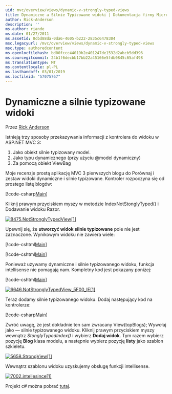 ```yaml
---
uid: mvc/overview/views/dynamic-v-strongly-typed-views
title: Dynamiczne a Silnie Typizowane widoki | Dokumentacja firmy Microsoft
author: Rick-Anderson
description: ''
ms.author: riande
ms.date: 01/27/2011
ms.assetid: 0cbd88da-0da6-4605-b222-2835c6478304
msc.legacyurl: /mvc/overview/views/dynamic-v-strongly-typed-views
msc.type: authoredcontent
ms.openlocfilehash: bd00fccc44019b2e401247de1532d2abcb5dd396
ms.sourcegitcommit: 24b1f6decbb17bb22a45166e5fdb0845c65af498
ms.translationtype: MT
ms.contentlocale: pl-PL
ms.lasthandoff: 03/01/2019
ms.locfileid: "57075767"
---
```

<a name="dynamic-v-strongly-typed-views"></a>Dynamiczne a silnie typizowane widoki
====================
Przez [Rick Anderson]((https://twitter.com/RickAndMSFT))

Istnieją trzy sposoby przekazywania informacji z kontrolera do widoku w ASP.NET MVC 3:

1. Jako obiekt silnie typizowany model.
2. Jako typu dynamicznego (przy użyciu @model dynamiczny)
3. Za pomocą obiekt ViewBag

Moje recenzje prostą aplikację MVC 3 pierwszych blogu do Porównaj i zestaw widoki dynamiczne i silnie typizowane. Kontroler rozpoczyna się od prostego listę blogów:

[!code-csharp[Main](dynamic-v-strongly-typed-views/samples/sample1.cs)]

Kliknij prawym przyciskiem myszy w metodzie IndexNotStonglyTyped() i Dodawanie widoku Razor.

[![8475.NotStronglyTypedView[1]](dynamic-v-strongly-typed-views/_static/image2.png)](dynamic-v-strongly-typed-views/_static/image1.png)

Upewnij się, że **utworzyć widok silnie typizowane** pole nie jest zaznaczone. Wynikowym widoku nie zawiera wiele:

[!code-cshtml[Main](dynamic-v-strongly-typed-views/samples/sample2.cshtml)]

[!code-cshtml[Main](dynamic-v-strongly-typed-views/samples/sample3.cshtml)]

Ponieważ używamy dynamiczne i silnie typizowanego widoku, funkcja intellisense nie pomagają nam. Kompletny kod jest pokazany poniżej:

[!code-cshtml[Main](dynamic-v-strongly-typed-views/samples/sample4.cshtml)]

[![6646.NotStronglyTypedView_5F00_IE[1]](dynamic-v-strongly-typed-views/_static/image4.png)](dynamic-v-strongly-typed-views/_static/image3.png)

Teraz dodamy silnie typizowanego widoku. Dodaj następujący kod na kontrolerze:

[!code-csharp[Main](dynamic-v-strongly-typed-views/samples/sample5.cs)]


Zwróć uwagę, że jest dokładnie ten sam zwracany View(topBlogs); Wywołaj jako — silnie typizowanego widoku. Kliknij prawym przyciskiem myszy wewnątrz *StonglyTypedIndex()* i wybierz **Dodaj widok**. Tym razem wybierz pozycję **Blog** klasa modelu, a następnie wybierz pozycję **listy** jako szablon szkieletu.

[![5658.StrongView[1]](dynamic-v-strongly-typed-views/_static/image6.png)](dynamic-v-strongly-typed-views/_static/image5.png)

Wewnątrz szablonu widoku uzyskujemy obsługę funkcji intellisense.

[![7002.intellesince[1]](dynamic-v-strongly-typed-views/_static/image8.png)](dynamic-v-strongly-typed-views/_static/image7.png)

Projekt c# można pobrać [tutaj](https://blogs.msdn.com/cfs-file.ashx/__key/CommunityServer-Blogs-Components-WeblogFiles/00-00-01-11-73-SSMS/1817.Mvc3ViewDemo.zip).
